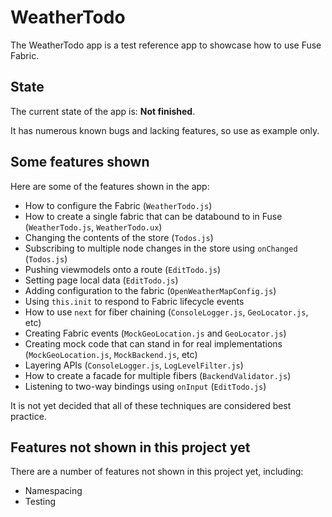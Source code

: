 # WeatherTodo

The WeatherTodo app is a test reference app to showcase how to use Fuse Fabric.

## State

The current state of the app is: __Not finished__.

It has numerous known bugs and lacking features, so use as example only.

## Some features shown

Here are some of the features shown in the app:

- How to configure the Fabric (`WeatherTodo.js`)
- How to create a single fabric that can be databound to in Fuse (`WeatherTodo.js`, `WeatherTodo.ux`)
- Changing the contents of the store (`Todos.js`)
- Subscribing to multiple node changes in the store using `onChanged` (`Todos.js`)
- Pushing viewmodels onto a route (`EditTodo.js`)
- Setting page local data (`EditTodo.js`)
- Adding configuration to the fabric (`OpenWeatherMapConfig.js`)
- Using `this.init` to respond to Fabric lifecycle events
- How to use `next` for fiber chaining (`ConsoleLogger.js`, `GeoLocator.js`, etc)
- Creating Fabric events (`MockGeoLocation.js` and `GeoLocator.js`)
- Creating mock code that can stand in for real implementations (`MockGeoLocation.js`, `MockBackend.js`, etc)
- Layering APIs (`ConsoleLogger.js`, `LogLevelFilter.js`)
- How to create a facade for multiple fibers (`BackendValidator.js`)
- Listening to two-way bindings using `onInput` (`EditTodo.js`)

It is not yet decided that all of these techniques are considered best practice.

## Features not shown in this project yet

There are a number of features not shown in this project yet, including:

- Namespacing
- Testing
